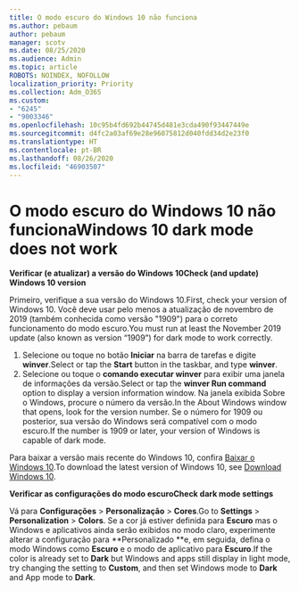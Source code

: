 ```yaml
---
title: O modo escuro do Windows 10 não funciona
ms.author: pebaum
author: pebaum
manager: scotv
ms.date: 08/25/2020
ms.audience: Admin
ms.topic: article
ROBOTS: NOINDEX, NOFOLLOW
localization_priority: Priority
ms.collection: Adm_O365
ms.custom:
- "6245"
- "9003346"
ms.openlocfilehash: 10c95b4fd692b44745d481e3cda490f93447449e
ms.sourcegitcommit: d4fc2a03af69e28e96075812d040fdd34d2e23f0
ms.translationtype: HT
ms.contentlocale: pt-BR
ms.lasthandoff: 08/26/2020
ms.locfileid: "46903507"
---
```

# <a name="windows-10-dark-mode-does-not-work"></a><span data-ttu-id="b61e0-102">O modo escuro do Windows 10 não funciona</span><span class="sxs-lookup"><span data-stu-id="b61e0-102">Windows 10 dark mode does not work</span></span>

<span data-ttu-id="b61e0-103">**Verificar (e atualizar) a versão do Windows 10**</span><span class="sxs-lookup"><span data-stu-id="b61e0-103">**Check (and update) Windows 10 version**</span></span>

<span data-ttu-id="b61e0-104">Primeiro, verifique a sua versão do Windows 10.</span><span class="sxs-lookup"><span data-stu-id="b61e0-104">First, check your version of Windows 10.</span></span> <span data-ttu-id="b61e0-105">Você deve usar pelo menos a atualização de novembro de 2019 (também conhecida como versão "1909") para o correto funcionamento do modo escuro.</span><span class="sxs-lookup"><span data-stu-id="b61e0-105">You must run at least the November 2019 update (also known as version “1909”) for dark mode to work correctly.</span></span>  

1. <span data-ttu-id="b61e0-106">Selecione ou toque no botão **Iniciar** na barra de tarefas e digite  **winver**.</span><span class="sxs-lookup"><span data-stu-id="b61e0-106">Select or tap the **Start** button in the taskbar, and type  **winver**.</span></span> 
2. <span data-ttu-id="b61e0-107">Selecione ou toque o **comando executar winver** para exibir uma janela de informações da versão.</span><span class="sxs-lookup"><span data-stu-id="b61e0-107">Select or tap the **winver Run command** option to display a version information window.</span></span>
    <span data-ttu-id="b61e0-108">Na janela exibida Sobre o Windows, procure o número da versão.</span><span class="sxs-lookup"><span data-stu-id="b61e0-108">In the About Windows window that opens, look for the version number.</span></span> <span data-ttu-id="b61e0-109">Se o número for 1909 ou posterior, sua versão do Windows será compatível com o modo escuro.</span><span class="sxs-lookup"><span data-stu-id="b61e0-109">If the number is 1909 or later, your version of Windows is capable of dark mode.</span></span>

<span data-ttu-id="b61e0-110">Para baixar a versão mais recente do Windows 10, confira [Baixar o Windows 10](https://www.microsoft.com/software-download/windows10).</span><span class="sxs-lookup"><span data-stu-id="b61e0-110">To download the latest version of Windows 10, see [Download Windows 10](https://www.microsoft.com/software-download/windows10).</span></span>

<span data-ttu-id="b61e0-111">**Verificar as configurações do modo escuro**</span><span class="sxs-lookup"><span data-stu-id="b61e0-111">**Check dark mode settings**</span></span>

<span data-ttu-id="b61e0-112">Vá para **Configurações** > **Personalização** > **Cores**.</span><span class="sxs-lookup"><span data-stu-id="b61e0-112">Go to **Settings** > **Personalization** > **Colors**.</span></span> <span data-ttu-id="b61e0-113">Se a cor já estiver definida para  **Escuro** mas o Windows e aplicativos ainda serão exibidos no modo claro, experimente alterar a configuração para  \*\*Personalizado \*\*e, em seguida, defina o modo Windows como **Escuro** e o modo de aplicativo para **Escuro**.</span><span class="sxs-lookup"><span data-stu-id="b61e0-113">If the color is already set to  **Dark** but Windows and apps still display in light mode, try changing the setting to  **Custom**, and then set Windows mode to **Dark** and App mode to **Dark**.</span></span>